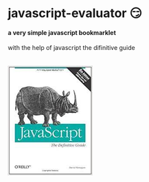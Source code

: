 # javascript-evaluator 😏       
#### a very simple javascript bookmarklet

with the help of javascript the difinitive guide<br/><br/><br/>
![difinitive guide](download.jpg)

